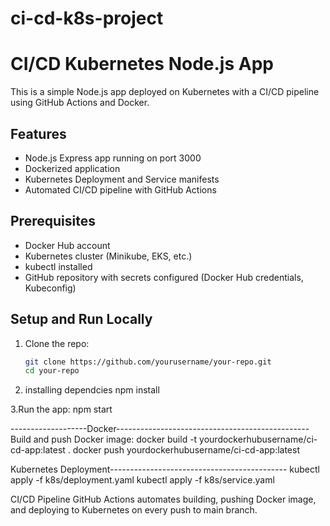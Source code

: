 # ci-cd-k8s-project
# CI/CD Kubernetes Node.js App

This is a simple Node.js app deployed on Kubernetes with a CI/CD pipeline using GitHub Actions and Docker.

## Features

- Node.js Express app running on port 3000
- Dockerized application
- Kubernetes Deployment and Service manifests
- Automated CI/CD pipeline with GitHub Actions

## Prerequisites

- Docker Hub account
- Kubernetes cluster (Minikube, EKS, etc.)
- kubectl installed
- GitHub repository with secrets configured (Docker Hub credentials, Kubeconfig)

## Setup and Run Locally

1. Clone the repo:

   ```bash
   git clone https://github.com/yourusername/your-repo.git
   cd your-repo
   
2. installing dependcies
   npm install

3.Run the app:
   npm start

-------------------Docker------------------------------------------------
Build and push Docker image: 
docker build -t yourdockerhubusername/ci-cd-app:latest .
docker push yourdockerhubusername/ci-cd-app:latest

Kubernetes Deployment--------------------------------------------
kubectl apply -f k8s/deployment.yaml
kubectl apply -f k8s/service.yaml

CI/CD Pipeline
GitHub Actions automates building, pushing Docker image, and deploying to Kubernetes on every push to main branch.






